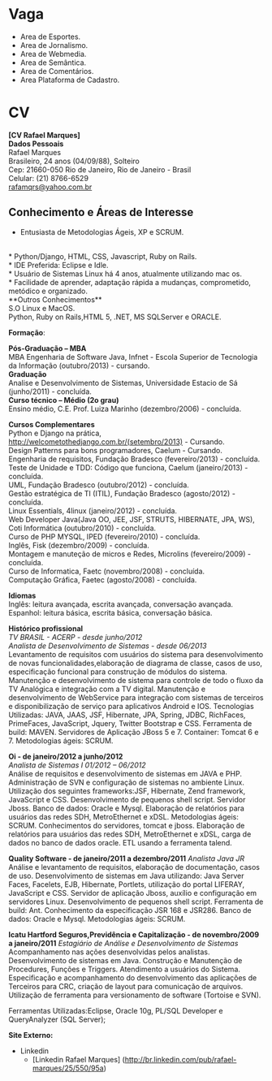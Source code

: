 ﻿Vaga
====

* Area de Esportes.<br/>
* Area de Jornalismo.<br/>
* Area de Webmedia.<br/>
* Area de Semântica.<br/>
* Area de Comentários.<br/>
* Area Plataforma de Cadastro.<br/>

CV
==

**[CV Rafael Marques]**
 <br/>
 **Dados Pessoais** <br/>
  Rafael Marques<br/>
  Brasileiro, 24 anos (04/09/88), Solteiro<br/>
  Cep: 21660-050 Rio de Janeiro, Rio de Janeiro - Brasil<br/>
  Celular: (21) 8766-6529<br/>
  rafamqrs@yahoo.com.br<br/>
 
**Conhecimento e Áreas de Interesse**
<br/>
----------------------------------
* Entusiasta de Metodologias Ágeis, XP e SCRUM.
<br/>
* Python/Django, HTML, CSS, Javascript, Ruby on Rails.
<br/>
* IDE Preferida: Eclipse e Idle.
<br/>
* Usuário de Sistemas Linux há 4 anos, atualmente utilizando mac os.
<br/>
* Facilidade de aprender, adaptação rápida a mudanças, comprometido, metódico e organizado.
<br/>
**Outros Conhecimentos**<br/>
  S.O Linux e  MacOS.<br/>
  Python, Ruby on Rails,HTML 5, .NET, MS SQLServer e ORACLE.<br/>
  
**Formação**:
<br/>

**Pós-Graduação – MBA**<br/>
  MBA Engenharia de Software Java, Infnet - Escola Superior de Tecnologia da Informação (outubro/2013) - cursando.
<br/>
**Graduação**<br/>
  Analise e Desenvolvimento de Sistemas, Universidade Estacio de Sá (junho/2011) - concluída.
<br/>
**Curso técnico – Médio (2o grau)**<br/>
  Ensino médio, C.E. Prof. Luiza Marinho (dezembro/2006) - concluída.
<br/>

**Cursos Complementares**<br/>
  Python e Django na prática, http://welcometothedjango.com.br/(setembro/2013) - Cursando.<br/> 
  Design Patterns para bons programadores, Caelum - Cursando.<br/>
  Engenharia de requisitos, Fundação Bradesco (fevereiro/2013) - concluída.<br/>
  Teste de Unidade e TDD: Código que funciona, Caelum (janeiro/2013) - concluída.<br/>
  UML, Fundação Bradesco (outubro/2012) - concluída.<br/>
  Gestão estratégica de TI (ITIL), Fundação Bradesco (agosto/2012) - concluída.<br/>
  Linux Essentials, 4linux (janeiro/2012) - concluída.<br/>
  Web Developer Java(Java OO, JEE, JSF, STRUTS, HIBERNATE, JPA, WS), Coti Informática (outubro/2010) - concluída.<br/>
  Curso de PHP  MYSQL, IPED (fevereiro/2010) - concluída.<br/>
  Inglês, Fisk (dezembro/2009) - concluída.<br/>
  Montagem e manuteção de micros e Redes, Microlins (fevereiro/2009) - concluída.<br/>
  Curso de Informatica, Faetc (novembro/2008) - concluída.<br/>
  Computação Gráfica, Faetec (agosto/2008) - concluída.<br/>
             
**Idiomas**
<br/>
  Inglês: leitura avançada, escrita avançada, conversação avançada.
  Espanhol: leitura básica, escrita básica, conversação básica.
             
**Histórico profissional**
<br/>
*TV BRASIL - ACERP - desde junho/2012*<br/>
*Analista de Desenvolvimento de Sistemas - desde 06/2013*<br/>
  Levantamento de requisitos com usuários do sistema para desenvolvimento de
  novas funcionalidades,elaboração de diagrama de classe, casos de uso,
  especificação funcional para construção de módulos do sistema.
  Manutenção e desenvolvimento de sistema para controle de todo o fluxo da TV
  Analógica e integração com a TV digital. Manutenção e desenvolvimento de
  WebService para integração com sistemas de terceiros e disponibilização de
  serviço para aplicativos Android e IOS. Tecnologias Utilizadas: JAVA, JAAS, JSF,
  Hibernate, JPA, Spring, JDBC, RichFaces, PrimeFaces, JavaScript, Jquery, Twitter Bootstrap e CSS.
  Ferramenta de build: MAVEN.
  Servidores de Aplicação JBoss 5 e 7.
  Container: Tomcat 6 e 7.
  Metodologias ágeis: SCRUM.

**Oi - de janeiro/2012 a junho/2012**<br/>
*Analista de Sistemas I 01/2012 – 06/2012*<br/>
  Análise de requisitos e desenvolvimento de sistemas em JAVA e PHP.
  Administração de SVN e configuração de sistemas no ambiente Linux.
  Utilização dos seguintes frameworks:JSF, Hibernate, Zend framework, JavaScript
  e CSS.
  Desenvolvimento de pequenos shell script.
  Servidor Jboss.
  Banco de dados: Oracle e Mysql.
  Elaboração de relatórios para usuários das redes SDH, MetroEthernet e xDSL.
  Metodologias ágeis: SCRUM.
  Conhecimentos do servidores, tomcat e jboss.
  Elaboração de relatórios para usuários das redes SDH, MetroEthernet e xDSL, carga de dados no banco de dados oracle. ETL usando a ferramenta talend.

**Quality Software - de janeiro/2011 a dezembro/2011**
*Analista Java JR*<br/>
  Análise e levantamento de requisitos, elaboração de documentação, casos de uso.
  Desenvolvimento de sistemas em Java utilizando:
  Java Server Faces, Facelets, EJB, Hibernate, Portlets, utilização do portal
  LIFERAY, JavaScript e CSS. Servidor de aplicação Jboss, auxílio e configuração
  em servidores Linux. Desenvolvimento de pequenos shell script.
  Ferramenta de build: Ant.
  Conhecimento da especificação JSR 168 e JSR286.
  Banco de dados: Oracle e Mysql.
  Metodologias ágeis: SCRUM.

**Icatu Hartford Seguros,Previdência e Capitalização - de novembro/2009 a janeiro/2011**
*Estagiário de Análise e Desenvolvimento de Sistemas*<br/>
  Acompanhamento nas ações desenvolvidas pelos analistas.
  Desenvolvimento de sistemas em Java. Construção e Manutenção de Procedures,
  Funções e Triggers. Atendimento a usuários do Sistema.
  Especificação e acompanhamento do desenvolvimento das aplicações de
  Terceiros para CRC, criação de layout para comunicação de arquivos.
  Utilização de ferramenta para versionamento de software (Tortoise e SVN).
  
  Ferramentas Utilizadas:Eclipse, Oracle 10g, PL/SQL Developer e QueryAnalyzer
  (SQL Server);
  

__Site Externo:__
* Linkedin
  * [Linkedin Rafael Marques] (http://br.linkedin.com/pub/rafael-marques/25/550/95a)